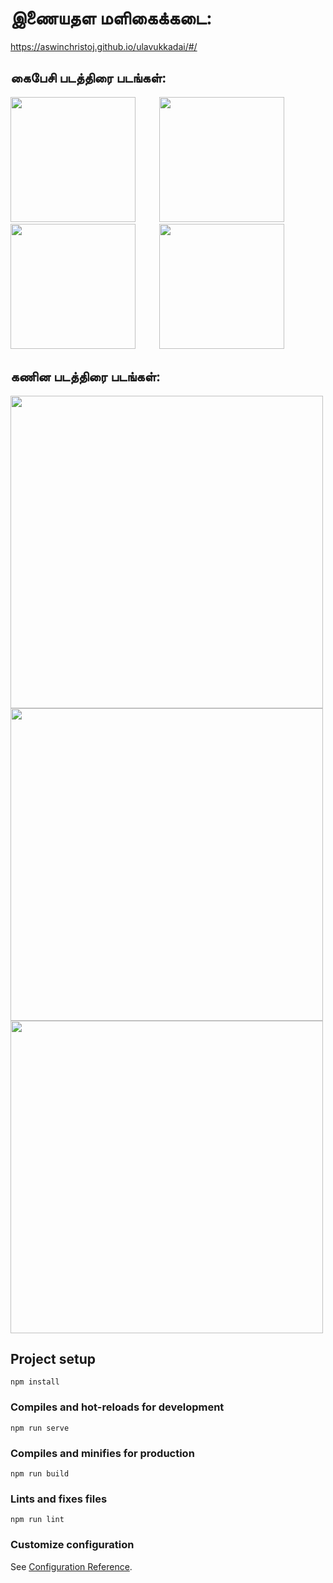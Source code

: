 # இணையதள மளிகைக்கடை:

https://aswinchristoj.github.io/ulavukkadai/#/

<h2>கைபேசி படத்திரை படங்கள்:</h2>
<div>
<img src="https://github.com/AswinchristoJ/Maligaikkadai/blob/master/screenshots/Screenshot%20(126).png" width="200">
<img width="30">
<img src="https://github.com/AswinchristoJ/Maligaikkadai/blob/master/screenshots/Screenshot%20(128).png" width="200"> 
<img width="30">
<img src="https://github.com/AswinchristoJ/Maligaikkadai/blob/master/screenshots/Screenshot%20(129).png" width="200">  
<img width="30">
<img src="https://github.com/AswinchristoJ/Maligaikkadai/blob/master/screenshots/Screenshot%20(130).png" width="200">  
</div>

<h2>கணின படத்திரை படங்கள்:</h2>
<img src="https://github.com/AswinchristoJ/Maligaikkadai/blob/master/screenshots/Screenshot%20(123).png" width="500">
<img src="https://github.com/AswinchristoJ/Maligaikkadai/blob/master/screenshots/Screenshot%20(124).png" width="500">
<img src="https://github.com/AswinchristoJ/Maligaikkadai/blob/master/screenshots/Screenshot%20(127).png" width="500">

## Project setup

```
npm install
```

### Compiles and hot-reloads for development

```
npm run serve
```

### Compiles and minifies for production

```
npm run build
```

### Lints and fixes files

```
npm run lint
```

### Customize configuration

See [Configuration Reference](https://cli.vuejs.org/config/).
